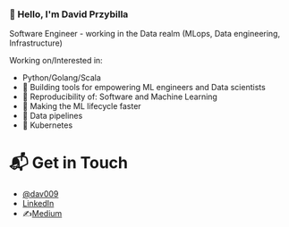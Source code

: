 ###  👋 Hello, I'm David Przybilla

Software Engineer - working in the Data realm (MLops, Data engineering, Infrastructure)

Working on/Interested in:
- Python/Golang/Scala
- 🤖 Building tools for empowering ML engineers and Data scientists
- 🤖 Reproducibility of: Software and Machine Learning
- 🤖 Making the ML lifecycle faster
- 👷 Data pipelines
- 👷 Kubernetes


# 📬 Get in Touch
- [@dav009](https://twitter.com/dav009)
- [LinkedIn](https://www.linkedin.com/in/przybilla/)
- ✍️[Medium](https://medium.com/@dav009)


